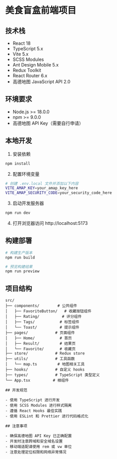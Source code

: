 # 美食盲盒前端项目

## 技术栈

- React 18
- TypeScript 5.x
- Vite 5.x
- SCSS Modules
- Ant Design Mobile 5.x
- Redux Toolkit
- React Router 6.x
- 高德地图 JavaScript API 2.0

## 环境要求

- Node.js >= 18.0.0
- npm >= 9.0.0
- 高德地图 API Key（需要自行申请）

## 本地开发

1. 安装依赖
```bash
npm install
```

2. 配置环境变量
```bash
# 创建 .env.local 文件并添加以下内容
VITE_AMAP_KEY=your_amap_key_here
VITE_AMAP_SECURITY_CODE=your_security_code_here
```

3. 启动开发服务器
```bash
npm run dev
```

4. 打开浏览器访问 http://localhost:5173

## 构建部署

```bash
# 构建生产版本
npm run build

# 预览构建结果
npm run preview
```

## 项目结构

```
src/
├── components/        # 公共组件
│   ├── FavoriteButton/   # 收藏按钮组件
│   ├── Rating/          # 评分组件
│   ├── Tags/           # 标签组件
│   └── Toast/          # 提示组件
├── pages/            # 页面组件
│   ├── Home/           # 首页
│   ├── Result/         # 结果页
│   └── Favorite/       # 收藏页
├── store/            # Redux store
├── utils/            # 工具函数
│   └── map.ts         # 地图相关工具
├── hooks/            # 自定义 hooks
├── types/            # TypeScript 类型定义
└── App.tsx          # 根组件

## 开发规范

- 使用 TypeScript 进行开发
- 使用 SCSS Modules 进行样式隔离
- 遵循 React Hooks 最佳实践
- 使用 ESLint 和 Prettier 进行代码格式化

## 注意事项

- 确保高德地图 API Key 已正确配置
- 开发时注意跨域和安全域名设置
- 移动端适配请使用 rem 或 vw 单位
- 注意处理定位权限和网络异常情况

